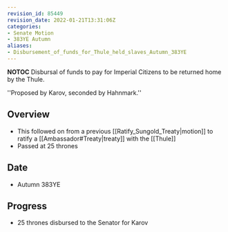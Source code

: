 ```yaml
---
revision_id: 85449
revision_date: 2022-01-21T13:31:06Z
categories:
- Senate Motion
- 383YE Autumn
aliases:
- Disbursement_of_funds_for_Thule_held_slaves_Autumn_383YE
---
```



__NOTOC__
Disbursal of funds to pay for Imperial Citizens to be returned home by the Thule.

''Proposed by Karov, seconded by Hahnmark.''
## Overview
* This followed on from a previous [[Ratify_Sungold_Treaty|motion]] to ratify a [[Ambassador#Treaty|treaty]] with the [[Thule]]
* Passed at 25 thrones

## Date
* Autumn 383YE

## Progress
* 25 thrones disbursed to the Senator for Karov